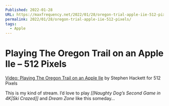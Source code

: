 ```yaml
---
Published: 2022-01-28
URL: https://maxfrequency.net/2022/01/28/oregon-trial-apple-iie-512-pixels/
permalink: 2022/01/28/oregon-trial-apple-iie-512-pixels/
tags:
  - Apple
---
```

# Playing The Oregon Trail on an Apple IIe – 512 Pixels

[Video: Playing The Oregon Trail on an Apple IIe](https://512pixels.net/2022/01/video-playing-the-oregon-trail-on-an-apple-iie/) by Stephen Hackett for 512 Pixels

This is my kind of stream. I’d love to play *[[Naughty Dog’s Second Game in 4K|Ski Crazed]]* and *Dream Zone* like this someday…